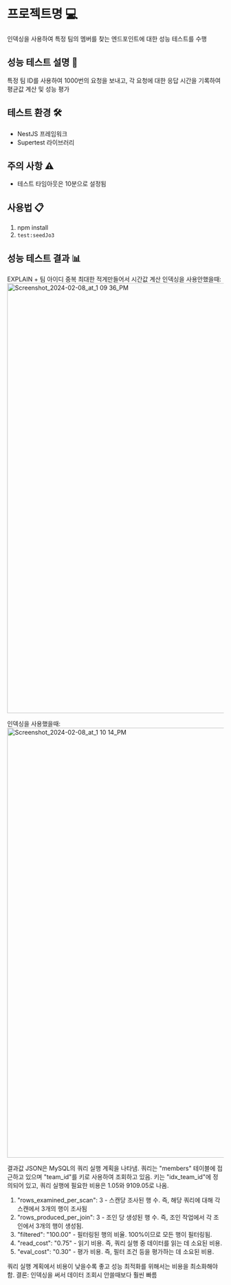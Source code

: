 # 프로젝트명 💻

인덱싱을 사용하여 특정 팀의 멤버를 찾는 엔드포인트에 대한 성능 테스트를 수행

## 성능 테스트 설명 🚀

특정 팀 ID를 사용하여 1000번의 요청을 보내고, 각 요청에 대한 응답 시간을 기록하여 평균값 계산 및 성능 평가

## 테스트 환경 🛠️

- NestJS 프레임워크
- Supertest 라이브러리

## 주의 사항 ⚠️

- 테스트 타임아웃은 10분으로 설정됨

## 사용법 📋

1. npm install
2. `test:seedJo3` 

## 성능 테스트 결과 📊

EXPLAIN + 팀 아이디 중복 최대한 적게만들어서 시간값 계산
인덱싱을 사용안했을때:
<img width="1000" alt="Screenshot_2024-02-08_at_1 09 36_PM" src="https://github.com/fms-chukguwang/dummy/assets/39757235/811cb12b-96e0-4aae-933b-214f4c90814e">

인덱싱을 사용했을때:<img width="1000" alt="Screenshot_2024-02-08_at_1 10 14_PM" src="https://github.com/fms-chukguwang/dummy/assets/39757235/20d29437-2bda-4cc4-b023-0523914ba855">

결과값 JSON은 MySQL의 쿼리 실행 계획을 나타냄. 쿼리는 "members" 테이블에 접근하고 있으며 "team_id"를 키로 사용하여 조회하고 있음. 키는 "idx_team_id"에 정의되어 있고, 쿼리 실행에 필요한 비용은 1.05와 9109.05로 나옴. 

1. "rows_examined_per_scan": 3 - 스캔당 조사된 행 수. 즉, 해당 쿼리에 대해 각 스캔에서 3개의 행이 조사됨
2. "rows_produced_per_join": 3 - 조인 당 생성된 행 수. 즉, 조인 작업에서 각 조인에서 3개의 행이 생성됨.
3. "filtered": "100.00" - 필터링된 행의 비율. 100%이므로 모든 행이 필터링됨.
4. "read_cost": "0.75" - 읽기 비용. 즉, 쿼리 실행 중 데이터를 읽는 데 소요된 비용.
5. "eval_cost": "0.30" - 평가 비용. 즉, 필터 조건 등을 평가하는 데 소요된 비용.

쿼리 실행 계획에서 비용이 낮을수록 좋고 성능 최적화를 위해서는 비용을 최소화해야함.
결론: 인덱싱을 써서 데이터 조회시 안쓸때보다 훨씬 빠름
